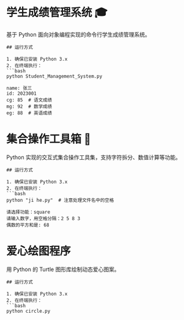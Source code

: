 # 学生成绩管理系统 🎓

基于 Python 面向对象编程实现的命令行学生成绩管理系统。

    ## 运行方式

    1. 确保已安装 Python 3.x
    2. 在终端执行：
    ```bash
    python Student_Management_System.py

    name: 张三
    id: 2023001
    cg: 85  # 语文成绩
    mg: 92  # 数学成绩
    eg: 88  # 英语成绩

# 集合操作工具箱 🧰

Python 实现的交互式集合操作工具集，支持字符拆分、数值计算等功能。

    ## 运行方式

    1. 确保已安装 Python 3.x
    2. 在终端执行：
    ```bash
    python "ji he.py"  # 注意处理文件名中的空格

    请选择功能：square
    请输入数字，用空格分隔：2 5 8 3
    偶数的平方和是: 68

# 爱心绘图程序 

用 Python 的 Turtle 图形库绘制动态爱心图案。

    ## 运行方式

    1. 确保已安装 Python 3.x
    2. 在终端执行：
    ```bash
    python circle.py


